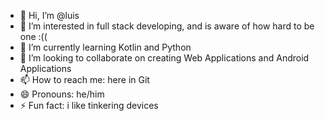 - 👋 Hi, I’m @luis
- 👀 I’m interested in full stack developing, and is aware of how hard to be one :((
- 🌱 I’m currently learning Kotlin and Python
- 💞️ I’m looking to collaborate on creating Web Applications and Android Applications
- 📫 How to reach me: here in Git
- 😄 Pronouns: he/him
- ⚡ Fun fact: i like tinkering devices

<!---
luismahusay/luismahusay is a ✨ special ✨ repository because its `README.md` (this file) appears on your GitHub profile.
You can click the Preview link to take a look at your changes.
--->
